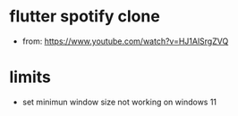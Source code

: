 # flutter spotify clone

- from: https://www.youtube.com/watch?v=HJ1AlSrgZVQ

# limits

- set minimun window size not working on windows 11
